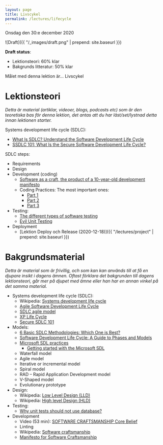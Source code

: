 ```yaml
---
layout: page
title: Livscykel
permalink: /lectures/lifecycle
---
```


Onsdag den 30:e december 2020

![Draft]({{ "/_images/draft.png" | prepend: site.baseurl }})

**Draft status**:

* Lektionsteori: 60% klar
* Bakgrunds litteratur: 50% klar

Målet med denna lektion är... Livscykel


# Lektionsteori
*Detta är material (artiklar, videoer, blogs, podcasts etc) som är den teoretiska bas för denna lektion, det antas att du har läst/set/lystnad detta innan lektionen starter.*

Systems development life cycle (SDLC):
* [What Is SDLC? Understand the Software Development Life Cycle](https://stackify.com/what-is-sdlc/)
* [SSDLC 101: What Is the Secure Software Development Life Cycle?](https://dzone.com/articles/ssdlc-101-what-is-the-secure-software-development)

SDLC steps:
* Requirements
* Design
* Development (coding)
    * [Software as a craft, the product of a 10-year-old development manifesto](https://qz.com/work/1371151/what-happened-to-software-craftsmanship/)
    * Coding Practices: The most important ones:
        * [Part 1](https://www.dotnetcurry.com/patterns-practices/1534/important-coding-practices-part-1)
        * [Part 2](https://www.dotnetcurry.com/patterns-practices/1543/important-coding-practices-part-2)
        * [Part 3](https://www.dotnetcurry.com/patterns-practices/important-coding-practices-part-3)
* Testing:
    * [The different types of software testing](https://www.atlassian.com/continuous-delivery/software-testing/types-of-software-testing)
    * [Evil Unit Testing](https://coderanch.com/wiki/718795/Unit-Testing)
* Deployment 
    * [Lektion Deploy och Release (2020-12-18)]({{ "/lectures/project" | prepend: site.baseurl }})

# Bakgrundsmaterial

*Detta är material som är frivillig, och som kan kan används till at få en djupare insikt i dagens ämnen. Oftast förklara det bakgrunden till dagens lektionsteori, går mer på djupet med ämne eller han har en annan vinkel på det samma material.*

* Systems development life cycle (SDLC):
    * Wikipedia: [Systems development life cycle](https://en.wikipedia.org/wiki/Systems_development_life_cycle)
    * [Agile Software Development Life Cycle](https://clickup.com/blog/agile/sdlc-agile/)
    * [SDLC agile model](https://www.w3schools.in/sdlc-tutorial/agile-model/)
    * [XP Life Cycle](https://explainagile.com/agile/xp-extreme-programming/lifecycle/)
    * [Secure SDLC 101](https://www.synopsys.com/blogs/software-security/secure-sdlc/)
* Models:
    * [6 Basic SDLC Methodologies: Which One is Best?](https://www.roberthalf.com/blog/salaries-and-skills/6-basic-sdlc-methodologies-which-one-is-best)
    * [Software Development Life Cycle: A Guide to Phases and Models](https://ncube.com/blog/software-development-life-cycle-guide)
    * [Microsoft SDL practices](https://www.microsoft.com/en-us/securityengineering/sdl/practices)
        * [Getting started with the Microsoft SDL](https://www.microsoft.com/en-us/securityengineering/sdl/howto)
    * Waterfall model
    * Agile model
    * Iterative or incremental model
    * Spiral model
    * RAD – Rapid Application Development model
    * V-Shaped model
    * Evolutionary prototype
* Design:
    * Wikipedia: [Low Level Design (LLD)](https://en.wikipedia.org/wiki/Low-level_design)
    * Wikipedia: [High level Design (HLD)](https://en.wikipedia.org/wiki/High-level_design)
* Testing:
    * [Why unit tests should not use database?](https://stackoverflow.com/questions/15450957/why-unit-tests-should-not-use-database)
* Development
    * Video (53 min): [SOFTWARE CRAFTSMANSHIP Core Belief](https://www.youtube.com/watch?v=A3uiu_aW4PI)
    * Linting
    * Wikipedia: [Software craftsmanship](https://en.wikipedia.org/wiki/Software_craftsmanship)
    * [Manifesto for Software Craftsmanship](https://manifesto.softwarecraftsmanship.org/)